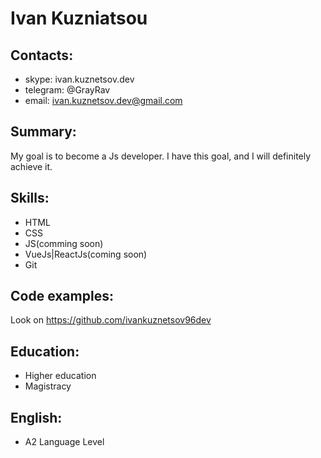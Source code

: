 # Ivan Kuzniatsou
## Contacts:
* skype: ivan.kuznetsov.dev
* telegram: @GrayRav
* email: ivan.kuznetsov.dev@gmail.com
## Summary:
My goal is to become a Js developer. I have this goal, and I will definitely achieve it.
## Skills:
* HTML
* CSS
* JS(comming soon)
* VueJs|ReactJs(coming soon)
* Git
## Code examples:
Look on https://github.com/ivankuznetsov96dev
## Education:
* Higher education
* Magistracy
## English:
* A2 Language Level
